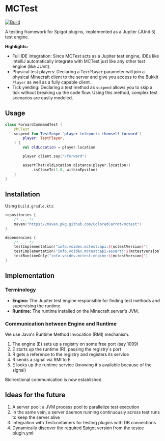 # MCTest

[![Build](https://github.com/ColoredCarrot/mctest/actions/workflows/build.yml/badge.svg)](https://github.com/ColoredCarrot/mctest/actions/workflows/build.yml)

A testing framework for Spigot plugins, implemented as a Jupiter (JUnit 5) test engine.

**Highlights:**

- Full IDE integration: Since MCTest acts as a Jupiter test engine,
  IDEs like IntelliJ automatically integrate with MCTest just like any other test engine (like JUnit).
- Physical test players: Declaring a `TestPlayer` parameter
  will join a physical Minecraft client to the server
  and give you access to the Bukkit `Player` as well as a fully capable client.
- Tick yielding: Declaring a test method as `suspend`
  allows you to skip a tick without breaking up the code flow.
  Using this method, complex test scenarios are easily modeled.

## Usage

```kotlin
class ForwardCommandTest {
    @MCTest
    suspend fun TestScope.`player teleports themself forward`(
        player: TestPlayer,
    ) {
        val oldLocation = player.location

        player.client.say("/forward")

        assertThat(oldLocation.distance(player.location))
            .isCloseTo(1.0, withinEpsilon)
    }
}
```

## Installation

Using `build.gradle.kts`:

```kotlin
repositories {
    /* ... */
    maven("https://maven.pkg.github.com/ColoredCarrot/mctest")
}

dependencies {
    /* ... */
    testImplementation("info.voidev.mctest:api:${mctestVersion}")
    testImplementation("info.voidev.mctest:api-assertj:${mctestVersion}") // Optional
    testRuntimeOnly("info.voidev.mctest:engine:${mctestVersion}")
}
```

## Implementation

### Terminology

- **Engine:** The Jupiter test engine responsible for finding test methods and supervising the runtime.
- **Runtime:** The runtime installed on the Minecraft server's JVM.

### Communication between Engine and Runtime

We use Java's Runtime Method Invocation (RMI) mechanism.

1. The engine (E) sets up a registry on some free port (say 1099)
2. E starts up the runtime (R), passing the registry's port
3. R gets a reference to the registry and registers its service
4. R sends a signal via RMI to E
5. E looks up the runtime service (knowing it's available because of the signal)

Bidirectional communication is now established.

## Ideas for the future

1. A server pool; a JVM process pool to parallelize test execution
2. In the same vein, a server daemon running continuously across test runs to keep the server alive
3. Integration with Testcontainers for testing plugins with DB connections
4. Dynamically discover the required Spigot version from the testee plugin.yml
